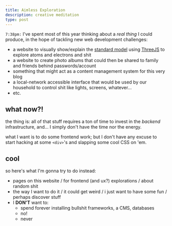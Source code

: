 ```yaml
---
title: Aimless Exploration
description: creative meditation
type: post
---
```


`7:38pm:` I've spent most of this year thinking about a *real thing* I could
produce, in the hope of tackling new web development challenges:

<aside data-component="drawer" data-label="view ideas (+)">

- a website to visually show/explain the [standard model](https://en.wikipedia.org/wiki/Standard_Model) using [ThreeJS](https://threejs.org/) to explore atoms and electrons and shit
- a website to create photo albums that could then be shared to family and friends behind passwords/account
- something that might act as a content management system for this very blog
- a local-network accessible interface that would be used by our household to control shit like lights, screens, whatever...
- etc.

</aside>

## what now?!

the thing is: all of that stuff requires a ton of time to invest in the *backend* infrastructure, and... I simply don't have the time nor the energy.

what I want is to do some frontend work; but I don't have any excuse to start hacking at some `<div>`'s and slapping some cool CSS on 'em.

## cool

so here's what I'm gonna try to do instead:

* pages on this website / for frontend (and ux?) explorations / about random shit
* the way I want to do it / it could get weird / i just want to have some fun / perhaps discover stuff
* I **DON'T** want to:
    * spend forever installing bullshit frameworks, a CMS, databases
    * no!
    * never
